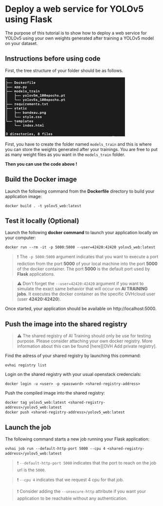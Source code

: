 # Deploy a web service for YOLOv5 using Flask

The purpose of this tutorial is to show how to deploy a web service for YOLOv5 using your own weights generated after training a YOLOv5 model on your dataset.


## Instructions before using code

First, the tree structure of your folder should be as follows.

![image](tree_yolov5_web_service.png)

First, you have to create the folder named `models_train` and this is where you can store the weights generated after your trainings. You are free to put as many weight files as you want in the `models_train` folder.

**Then you can use the code above !**

## Build the Docker image 

Launch the following command from the **Dockerfile** directory to build your application image:

```console
docker build . -t yolov5_web:latest
```

## Test it locally (Optional)

Launch the following **docker command** to launch your application locally on your computer:

```console
docker run --rm -it -p 5000:5000 --user=42420:42420 yolov5_web:latest
```

> :heavy_exclamation_mark: The `-p 5000:5000` argument indicates that you want to execute a port rediction from the port **5000** of your local machine into the port **5000** of the docker container. The port **5000** is the default port used by **Flask** applications.
>


> :warning: Don't forget the `--user=42420:42420` argument if you want to simulate the exact same behavior that will occur on **AI TRAINING jobs**. It executes the docker container as the specific OVHcloud user (user **42420:42420**).
>

Once started, your application should be available on http://localhost:5000.


## Push the image into the shared registry

> :warning: The shared registry of AI Training should only be use for testing purpose. Please consider attaching your own docker registry. More information about this can be found [here][OVH Add private registry].
>

Find the adress of your shared registry by launching this command:

```console
ovhai registry list
```

Login on the shared registry with your usual openstack credencials:

```console
docker login -u <user> -p <password> <shared-registry-address>
```

Push the compiled image into the shared registry:

```console
docker tag yolov5_web:latest <shared-registry-address>/yolov5_web:latest
docker push <shared-registry-address>/yolov5_web:latest
```


## Launch the job

The following command starts a new job running your Flask application:

```console
ovhai job run --default-http-port 5000 --cpu 4 <shared-registry-address>/yolov5_web:latest
```

> :heavy_exclamation_mark: `--default-http-port 5000` indicates that the port to reach on the job url is the `5000`.
>

> :heavy_exclamation_mark: `--cpu 4` indicates that we request 4 cpu for that job.
>

> :heavy_exclamation_mark: Consider adding the `--unsecure-http` attribute if you want your application to be reachable without any authentication.
>
